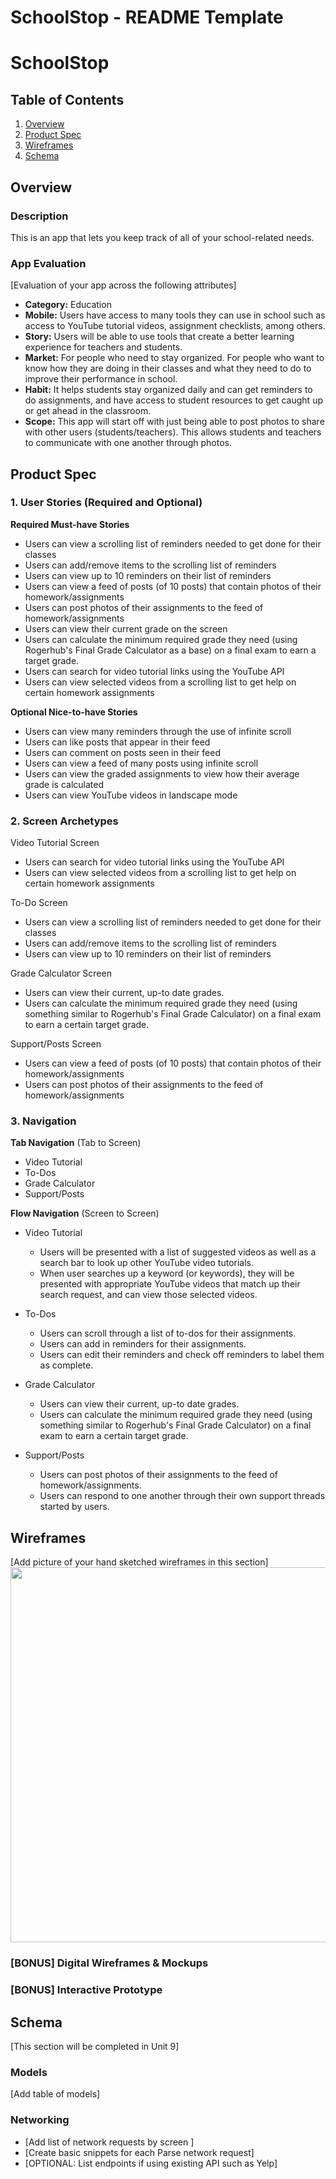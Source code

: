 SchoolStop - README Template
===

# SchoolStop

## Table of Contents 
1. [Overview](#Overview)
1. [Product Spec](#Product-Spec)
1. [Wireframes](#Wireframes)
2. [Schema](#Schema)

## Overview
### Description
This is an app that lets you keep track of all of your school-related needs.
### App Evaluation
[Evaluation of your app across the following attributes]
- **Category:** Education
- **Mobile:** Users have access to many tools they can use in school such as access to YouTube tutorial videos, assignment checklists, among others.
- **Story:** Users will be able to use tools that create a better learning experience for teachers and students.
- **Market:** For people who need to stay organized. For people who want to know how they are doing in their classes and what they need to do to improve their performance in school.
- **Habit:** It helps students stay organized daily and can get reminders to do assignments, and have access to student resources to get caught up or get ahead in the classroom.  
- **Scope:** This app will start off with just being able to post photos to share with other users (students/teachers). This allows students and teachers to communicate with one another through photos.

## Product Spec

### 1. User Stories (Required and Optional)

**Required Must-have Stories**

* Users can view a scrolling list of reminders needed to get done for their classes
* Users can add/remove items to the scrolling list of reminders 
* Users can view up to 10 reminders on their list of reminders
* Users can view a feed of posts (of 10 posts) that contain photos of their homework/assignments 
* Users can post photos of their assignments to the feed of homework/assignments
* Users can view their current grade on the screen
* Users can calculate the minimum required grade they need (using Rogerhub's Final Grade Calculator as a base) on a final exam to earn a target grade.
* Users can search for video tutorial links using the YouTube API 
* Users can view selected videos from a scrolling list to get help on certain homework assignments

**Optional Nice-to-have Stories**

* Users can view many reminders through the use of infinite scroll
* Users can like posts that appear in their feed
* Users can comment on posts seen in their feed
* Users can view a feed of many posts using infinite scroll
* Users can view the graded assignments to view how their average grade is calculated
* Users can view YouTube videos in landscape mode

### 2. Screen Archetypes

Video Tutorial Screen
 * Users can search for video tutorial links using the YouTube API 
 * Users can view selected videos from a scrolling list to get help on certain homework assignments 

To-Do Screen
 * Users can view a scrolling list of reminders needed to get done for their classes
 * Users can add/remove items to the scrolling list of reminders
 * Users can view up to 10 reminders on their list of reminders 

Grade Calculator Screen
   * Users can view their current, up-to date grades.
   * Users can calculate the minimum required grade they need (using something similar to Rogerhub's Final Grade Calculator) on a final exam to earn a certain target grade.

Support/Posts Screen
  * Users can view a feed of posts (of 10 posts) that contain photos of their homework/assignments
  * Users can post photos of their assignments to the feed of homework/assignments

### 3. Navigation

**Tab Navigation** (Tab to Screen)

* Video Tutorial
* To-Dos
* Grade Calculator
* Support/Posts

**Flow Navigation** (Screen to Screen)
* Video Tutorial
   * Users will be presented with a list of suggested videos as well as a search bar to look up other YouTube video tutorials.
   * When user searches up a keyword (or keywords), they will be presented with appropriate YouTube videos that match up their search request, and can view those selected videos.
* To-Dos
   * Users can scroll through a list of to-dos for their assignments. 
   * Users can add in reminders for their assignments.
   * Users can edit their reminders and check off reminders to label them as complete.
* Grade Calculator
   * Users can view their current, up-to date grades.
   * Users can calculate the minimum required grade they need (using something similar to Rogerhub's Final Grade Calculator) on a final exam to earn a certain target grade.

* Support/Posts
   * Users can post photos of their assignments to the feed of homework/assignments.
   * Users can respond to one another through their own support threads started by users.
  
## Wireframes
[Add picture of your hand sketched wireframes in this section]
<img src="YOUR_WIREFRAME_IMAGE_URL" width=600>

### [BONUS] Digital Wireframes & Mockups

### [BONUS] Interactive Prototype

## Schema 
[This section will be completed in Unit 9]
### Models
[Add table of models]
### Networking
- [Add list of network requests by screen ]
- [Create basic snippets for each Parse network request]
- [OPTIONAL: List endpoints if using existing API such as Yelp]